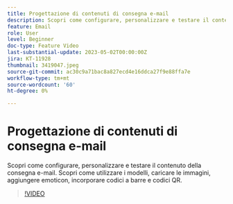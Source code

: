 ```yaml
---
title: Progettazione di contenuti di consegna e-mail
description: Scopri come configurare, personalizzare e testare il contenuto della consegna e-mail. Scopri come utilizzare i modelli, caricare le immagini, aggiungere emoticon, incorporare codici a barre e codici QR.
feature: Email
role: User
level: Beginner
doc-type: Feature Video
last-substantial-update: 2023-05-02T00:00:00Z
jira: KT-11928
thumbnail: 3419047.jpeg
source-git-commit: ac30c9a71bac8a827ecd4e16ddca27f9e88ffa7e
workflow-type: tm+mt
source-wordcount: '60'
ht-degree: 0%

---
```



# Progettazione di contenuti di consegna e-mail

Scopri come configurare, personalizzare e testare il contenuto della consegna e-mail. Scopri come utilizzare i modelli, caricare le immagini, aggiungere emoticon, incorporare codici a barre e codici QR.

>[!VIDEO](https://video.tv.adobe.com/v/3419047/?learn=on)
